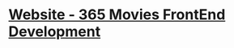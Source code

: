 # [Website - 365 Movies FrontEnd Development](https://saurabhburadkar.github.io/365moviesfrontend.io/)
